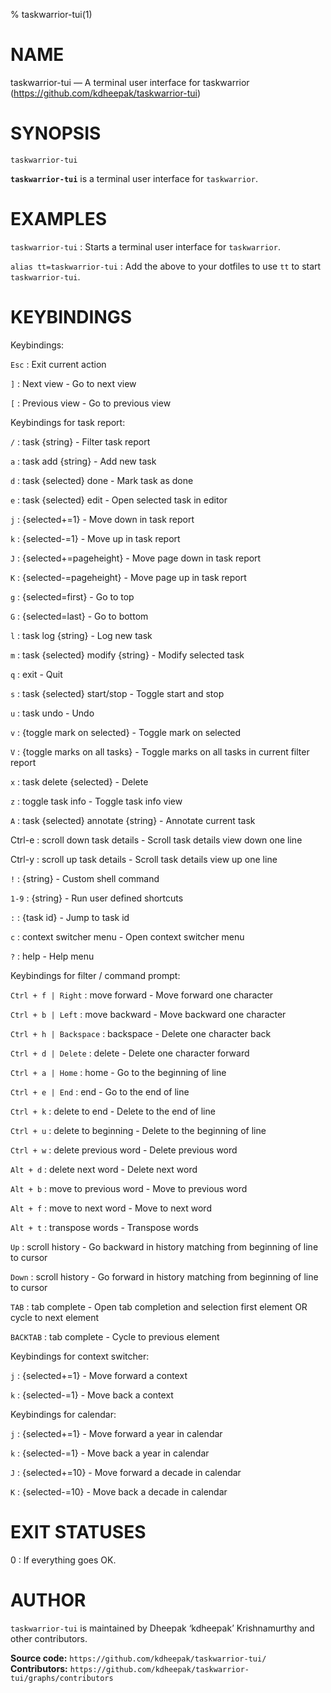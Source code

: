 % taskwarrior-tui(1)

<!-- This is the taskwarrior-tui(1) man page, written in Markdown. -->
<!-- To generate the roff version, run `just man`, -->
<!-- and the man page will appear in the ‘target’ directory. -->


NAME
====

taskwarrior-tui — A terminal user interface for taskwarrior (https://github.com/kdheepak/taskwarrior-tui)


SYNOPSIS
========

`taskwarrior-tui`

**`taskwarrior-tui`** is a terminal user interface for `taskwarrior`.


EXAMPLES
========

`taskwarrior-tui`
: Starts a terminal user interface for `taskwarrior`.

`alias tt=taskwarrior-tui`
: Add the above to your dotfiles to use `tt` to start `taskwarrior-tui`.

KEYBINDINGS
===========


Keybindings:

`Esc`
: Exit current action

`]`
: Next view                         - Go to next view

`[`
: Previous view                     - Go to previous view


Keybindings for task report:

`/`
: task {string}                     - Filter task report

`a`
: task add {string}                 - Add new task

`d`
: task {selected} done              - Mark task as done

`e`
: task {selected} edit              - Open selected task in editor

`j`
: {selected+=1}                     - Move down in task report

`k`
: {selected-=1}                     - Move up in task report

`J`
: {selected+=pageheight}            - Move page down in task report

`K`
: {selected-=pageheight}            - Move page up in task report

`g`
: {selected=first}                  - Go to top

`G`
: {selected=last}                   - Go to bottom

`l`
: task log {string}                 - Log new task

`m`
: task {selected} modify {string}   - Modify selected task

`q`
: exit                              - Quit

`s`
: task {selected} start/stop        - Toggle start and stop

`u`
: task undo                         - Undo

`v`
: {toggle mark on selected}         - Toggle mark on selected

`V`
: {toggle marks on all tasks}       - Toggle marks on all tasks in current filter report

`x`
: task delete {selected}            - Delete

`z`
: toggle task info                  - Toggle task info view

`A`
: task {selected} annotate {string} - Annotate current task

Ctrl-e
: scroll down task details          - Scroll task details view down one line

Ctrl-y
: scroll up task details            - Scroll task details view up one line


`!`
: {string}                          - Custom shell command

`1-9`
: {string}                          - Run user defined shortcuts

`:`
: {task id}                         - Jump to task id

`c`
: context switcher menu             - Open context switcher menu

`?`
: help                              - Help menu


Keybindings for filter / command prompt:

`Ctrl + f | Right`
: move forward                      - Move forward one character

`Ctrl + b | Left`
: move backward                     - Move backward one character

`Ctrl + h | Backspace`
: backspace                         - Delete one character back

`Ctrl + d | Delete`
: delete                            - Delete one character forward

`Ctrl + a | Home`
: home                              - Go to the beginning of line

`Ctrl + e | End`
: end                               - Go to the end of line

`Ctrl + k`
: delete to end                     - Delete to the end of line

`Ctrl + u`
: delete to beginning               - Delete to the beginning of line

`Ctrl + w`
: delete previous word              - Delete previous word

`Alt + d`
: delete next word                  - Delete next word

`Alt + b`
: move to previous word             - Move to previous word

`Alt + f`
: move to next word                 - Move to next word

`Alt + t`
: transpose words                   - Transpose words

`Up`
: scroll history                    - Go backward in history matching from beginning of line to cursor

`Down`
: scroll history                    - Go forward in history matching from beginning of line to cursor

`TAB`
: tab complete                      - Open tab completion and selection first element OR cycle to next element

`BACKTAB`
: tab complete                      - Cycle to previous element


Keybindings for context switcher:

`j`
: {selected+=1}                     - Move forward a context

`k`
: {selected-=1}                     - Move back a context


Keybindings for calendar:

`j`
: {selected+=1}                     - Move forward a year in calendar

`k`
: {selected-=1}                     - Move back a year in calendar

`J`
: {selected+=10}                    - Move forward a decade in calendar

`K`
: {selected-=10}                    - Move back a decade in calendar

EXIT STATUSES
=============

0
: If everything goes OK.


AUTHOR
======

`taskwarrior-tui` is maintained by Dheepak ‘kdheepak’ Krishnamurthy and other contributors.

**Source code:** `https://github.com/kdheepak/taskwarrior-tui/` \
**Contributors:** `https://github.com/kdheepak/taskwarrior-tui/graphs/contributors`

